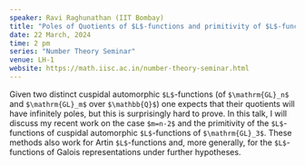 ```yaml
---
speaker: Ravi Raghunathan (IIT Bombay)
title: "Poles of Quotients of $L$-functions and primitivity of $L$-functions of $\\mathrm{GL}_3$"
date: 22 March, 2024
time: 2 pm
series: "Number Theory Seminar"
venue: LH-1
website: https://math.iisc.ac.in/number-theory-seminar.html
---
```


Given two distinct cuspidal automorphic `$L$`-functions (of `$\mathrm{GL}_n$` and `$\mathrm{GL}_m$` over `$\mathbb{Q}$`) one expects that their quotients will have infinitely poles, but this is surprisingly hard to prove. In this talk, I will discuss my recent work on the case `$m=n-2$` and the primitivity of the `$L$`-functions of cuspidal automorphic `$L$`-functions of `$\mathrm{GL}_3$`. These methods also work for Artin `$L$`-functions and, more generally, for the `$L$`-functions of Galois representations under further hypotheses.
